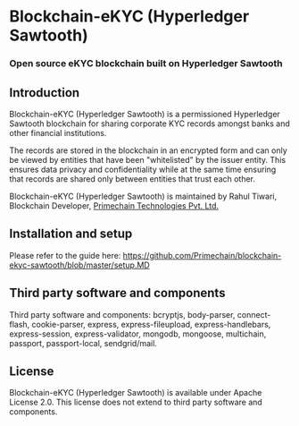 # Blockchain-eKYC (Hyperledger Sawtooth)
### Open source eKYC blockchain built on Hyperledger Sawtooth

## Introduction
Blockchain-eKYC (Hyperledger Sawtooth) is a permissioned Hyperledger Sawtooth blockchain for sharing corporate KYC records amongst banks and other financial institutions. 

The records are stored in the blockchain in an encrypted form and can only be viewed by entities that have been "whitelisted" by the issuer entity. This ensures data privacy and confidentiality while at the same time ensuring that records are shared only between entities that trust each other.

Blockchain-eKYC (Hyperledger Sawtooth) is maintained by Rahul Tiwari, Blockchain Developer, [Primechain Technologies Pvt. Ltd.](http://www.primechaintech.com/)

## Installation and setup
Please refer to the guide here:
https://github.com/Primechain/blockchain-ekyc-sawtooth/blob/master/setup.MD


## Third party software and components
Third party software and components: bcryptjs, body-parser, connect-flash, cookie-parser, express, express-fileupload, express-handlebars, express-session, express-validator, mongodb, mongoose, multichain, passport, passport-local, sendgrid/mail.

## License
Blockchain-eKYC (Hyperledger Sawtooth) is available under Apache License 2.0. This license does not extend to third party software and components.
